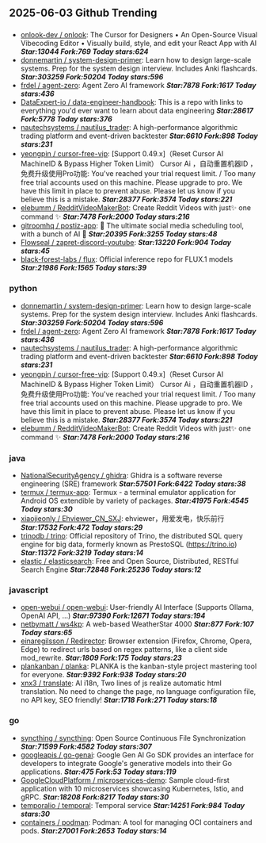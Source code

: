 ## 2025-06-03 Github Trending

### 
* [onlook-dev / onlook](https://github.com/onlook-dev/onlook): The Cursor for Designers • An Open-Source Visual Vibecoding Editor • Visually build, style, and edit your React App with AI ***Star:13044 Fork:769 Today stars:624***
* [donnemartin / system-design-primer](https://github.com/donnemartin/system-design-primer): Learn how to design large-scale systems. Prep for the system design interview. Includes Anki flashcards. ***Star:303259 Fork:50204 Today stars:596***
* [frdel / agent-zero](https://github.com/frdel/agent-zero): Agent Zero AI framework ***Star:7878 Fork:1617 Today stars:436***
* [DataExpert-io / data-engineer-handbook](https://github.com/DataExpert-io/data-engineer-handbook): This is a repo with links to everything you'd ever want to learn about data engineering ***Star:28617 Fork:5778 Today stars:376***
* [nautechsystems / nautilus_trader](https://github.com/nautechsystems/nautilus_trader): A high-performance algorithmic trading platform and event-driven backtester ***Star:6610 Fork:898 Today stars:231***
* [yeongpin / cursor-free-vip](https://github.com/yeongpin/cursor-free-vip): [Support 0.49.x]（Reset Cursor AI MachineID & Bypass Higher Token Limit） Cursor Ai ，自动重置机器ID ， 免费升级使用Pro功能: You've reached your trial request limit. / Too many free trial accounts used on this machine. Please upgrade to pro. We have this limit in place to prevent abuse. Please let us know if you believe this is a mistake. ***Star:28377 Fork:3574 Today stars:221***
* [elebumm / RedditVideoMakerBot](https://github.com/elebumm/RedditVideoMakerBot): Create Reddit Videos with just✨ one command ✨ ***Star:7478 Fork:2000 Today stars:216***
* [gitroomhq / postiz-app](https://github.com/gitroomhq/postiz-app): 📨 The ultimate social media scheduling tool, with a bunch of AI 🤖 ***Star:20395 Fork:3255 Today stars:48***
* [Flowseal / zapret-discord-youtube](https://github.com/Flowseal/zapret-discord-youtube):  ***Star:13220 Fork:904 Today stars:45***
* [black-forest-labs / flux](https://github.com/black-forest-labs/flux): Official inference repo for FLUX.1 models ***Star:21986 Fork:1565 Today stars:39***

### python
* [donnemartin / system-design-primer](https://github.com/donnemartin/system-design-primer): Learn how to design large-scale systems. Prep for the system design interview. Includes Anki flashcards. ***Star:303259 Fork:50204 Today stars:596***
* [frdel / agent-zero](https://github.com/frdel/agent-zero): Agent Zero AI framework ***Star:7878 Fork:1617 Today stars:436***
* [nautechsystems / nautilus_trader](https://github.com/nautechsystems/nautilus_trader): A high-performance algorithmic trading platform and event-driven backtester ***Star:6610 Fork:898 Today stars:231***
* [yeongpin / cursor-free-vip](https://github.com/yeongpin/cursor-free-vip): [Support 0.49.x]（Reset Cursor AI MachineID & Bypass Higher Token Limit） Cursor Ai ，自动重置机器ID ， 免费升级使用Pro功能: You've reached your trial request limit. / Too many free trial accounts used on this machine. Please upgrade to pro. We have this limit in place to prevent abuse. Please let us know if you believe this is a mistake. ***Star:28377 Fork:3574 Today stars:221***
* [elebumm / RedditVideoMakerBot](https://github.com/elebumm/RedditVideoMakerBot): Create Reddit Videos with just✨ one command ✨ ***Star:7478 Fork:2000 Today stars:216***

### java
* [NationalSecurityAgency / ghidra](https://github.com/NationalSecurityAgency/ghidra): Ghidra is a software reverse engineering (SRE) framework ***Star:57501 Fork:6422 Today stars:38***
* [termux / termux-app](https://github.com/termux/termux-app): Termux - a terminal emulator application for Android OS extendible by variety of packages. ***Star:41975 Fork:4545 Today stars:30***
* [xiaojieonly / Ehviewer_CN_SXJ](https://github.com/xiaojieonly/Ehviewer_CN_SXJ): ehviewer，用爱发电，快乐前行 ***Star:17532 Fork:472 Today stars:29***
* [trinodb / trino](https://github.com/trinodb/trino): Official repository of Trino, the distributed SQL query engine for big data, formerly known as PrestoSQL (https://trino.io) ***Star:11372 Fork:3219 Today stars:14***
* [elastic / elasticsearch](https://github.com/elastic/elasticsearch): Free and Open Source, Distributed, RESTful Search Engine ***Star:72848 Fork:25236 Today stars:12***

### javascript
* [open-webui / open-webui](https://github.com/open-webui/open-webui): User-friendly AI Interface (Supports Ollama, OpenAI API, ...) ***Star:97390 Fork:12671 Today stars:194***
* [netbymatt / ws4kp](https://github.com/netbymatt/ws4kp): A web-based WeatherStar 4000 ***Star:877 Fork:107 Today stars:65***
* [einaregilsson / Redirector](https://github.com/einaregilsson/Redirector): Browser extension (Firefox, Chrome, Opera, Edge) to redirect urls based on regex patterns, like a client side mod_rewrite. ***Star:1809 Fork:175 Today stars:23***
* [plankanban / planka](https://github.com/plankanban/planka): PLANKA is the kanban-style project mastering tool for everyone. ***Star:9392 Fork:938 Today stars:20***
* [xnx3 / translate](https://github.com/xnx3/translate): AI i18n, Two lines of js realize automatic html translation. No need to change the page, no language configuration file, no API key, SEO friendly! ***Star:1718 Fork:271 Today stars:18***

### go
* [syncthing / syncthing](https://github.com/syncthing/syncthing): Open Source Continuous File Synchronization ***Star:71599 Fork:4582 Today stars:307***
* [googleapis / go-genai](https://github.com/googleapis/go-genai): Google Gen AI Go SDK provides an interface for developers to integrate Google's generative models into their Go applications. ***Star:475 Fork:53 Today stars:119***
* [GoogleCloudPlatform / microservices-demo](https://github.com/GoogleCloudPlatform/microservices-demo): Sample cloud-first application with 10 microservices showcasing Kubernetes, Istio, and gRPC. ***Star:18208 Fork:8217 Today stars:30***
* [temporalio / temporal](https://github.com/temporalio/temporal): Temporal service ***Star:14251 Fork:984 Today stars:30***
* [containers / podman](https://github.com/containers/podman): Podman: A tool for managing OCI containers and pods. ***Star:27001 Fork:2653 Today stars:14***
